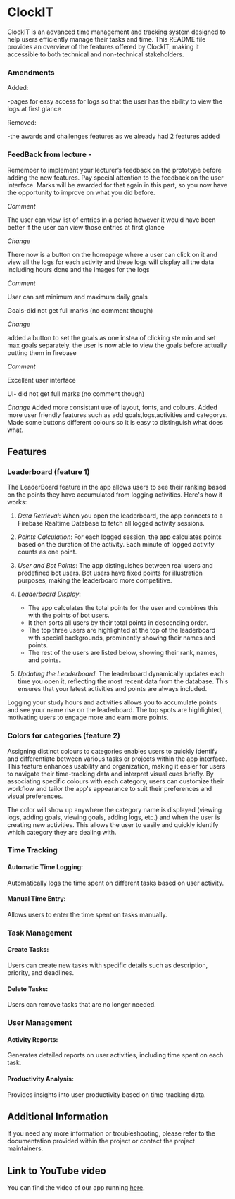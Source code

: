 # ClockIT
ClockIT is an advanced time management and tracking system designed to help users efficiently manage their tasks and time. This README file provides an overview of the features offered by ClockIT, making it accessible to both technical and non-technical stakeholders.

### Amendments

Added:

-pages for easy access for logs so that the user has the ability to view the logs at first glance 

Removed:

-the awards and challenges features as we already had 2 features added



### FeedBack from lecture -

Remember to implement your lecturer’s feedback on the prototype before adding the new features. Pay special attention to the feedback on the user interface. Marks will be awarded for that again in this part, so you now have the opportunity to improve on what you did before.


*Comment*

The user can view list of entries in a period however it would have been better if the user can view those entries at first glance

*Change*

There now is a button on the homepage where a user can click on it and view all the logs for each activity and these logs will display all the data including hours done and the images for the logs

*Comment*

User can set minimum and maximum daily goals

Goals-did not get full marks
(no comment though)

*Change*

added a button to set the goals as one instea of clicking ste min and set max goals separately. the user is now able to view the goals before actually putting them in firebase

*Comment*

Excellent user interface

UI- did not get full marks
(no comment though)

*Change*
Added more consistant use of layout, fonts, and colours. Added more user friendly features such as add goals,logs,activities and categorys. Made some buttons different colours so it is easy to distinguish what does what.

## Features
### Leaderboard (feature 1)
The LeaderBoard feature in the app allows users to see their ranking based on the points they have accumulated from logging activities. Here's how it works:

1. *Data Retrieval*: When you open the leaderboard, the app connects to a Firebase Realtime Database to fetch all logged activity sessions.

2. *Points Calculation*: For each logged session, the app calculates points based on the duration of the activity. Each minute of logged activity counts as one point.

3. *User and Bot Points*: The app distinguishes between real users and predefined bot users. Bot users have fixed points for illustration purposes, making the leaderboard more competitive.

4. *Leaderboard Display*: 
    - The app calculates the total points for the user and combines this with the points of bot users.
    - It then sorts all users by their total points in descending order.
    - The top three users are highlighted at the top of the leaderboard with special backgrounds, prominently showing their names and points.
    - The rest of the users are listed below, showing their rank, names, and points.

5. *Updating the Leaderboard*: The leaderboard dynamically updates each time you open it, reflecting the most recent data from the database. This ensures that your latest activities and points are always included.

Logging your study hours and activities allows you to accumulate points and see your name rise on the leaderboard. The top spots are highlighted, motivating users to engage more and earn more points.

### Colors for categories (feature 2)
Assigning distinct colours to categories enables users to quickly identify and differentiate between various tasks or projects within the app interface. This feature enhances usability and organization, making it easier for users to navigate their time-tracking data and interpret visual cues briefly. By associating specific colours with each category, users can customize their workflow and tailor the app's appearance to suit their preferences and visual preferences.

The color will show up anywhere the category name is displayed (viewing logs, adding goals, viewing goals, adding logs, etc.) and when the user is creating new activities. This allows the user to easily and quickly identify which category they are dealing with.

### Time Tracking
#### Automatic Time Logging: 
Automatically logs the time spent on different tasks based on user activity.
#### Manual Time Entry:
Allows users to enter the time spent on tasks manually.

### Task Management
#### Create Tasks:
Users can create new tasks with specific details such as description, priority, and deadlines.
#### Delete Tasks:
Users can remove tasks that are no longer needed.

### User Management
#### Activity Reports:
Generates detailed reports on user activities, including time spent on each task.
#### Productivity Analysis:
Provides insights into user productivity based on time-tracking data.

## Additional Information
If you need any more information or troubleshooting, please refer to the documentation provided within the project or contact the project maintainers.

## Link to YouTube video
You can find the video of our app running [here](https://www.youtube.com/watch?v=Q9zIdVPtHmU).
